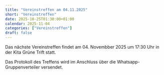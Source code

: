 ```yaml
---
title: "Vereinstreffen am 04.11.2025"
short: "Vereinstreffen"
date: 2025-10-25T01:30:00+01:00
calendar: 2025-11-04
categories: ["Vereinstreffen"]
draft: false
---
```


Das nächste Vereinstreffen findet am 04. Novembber 2025 um 17:30 Uhr in der Kita Grüne Trift statt.

Das Protokoll des Treffens wird im Anschluss über die Whatsapp-Gruppenverteiler versendet.
